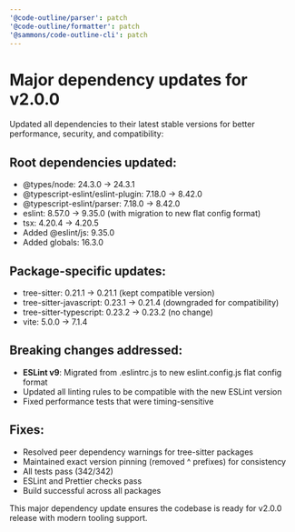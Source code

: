 ```yaml
---
'@code-outline/parser': patch
'@code-outline/formatter': patch
'@sammons/code-outline-cli': patch
---
```


# Major dependency updates for v2.0.0

Updated all dependencies to their latest stable versions for better performance, security, and compatibility:

## Root dependencies updated:

- @types/node: 24.3.0 → 24.3.1
- @typescript-eslint/eslint-plugin: 7.18.0 → 8.42.0
- @typescript-eslint/parser: 7.18.0 → 8.42.0
- eslint: 8.57.0 → 9.35.0 (with migration to new flat config format)
- tsx: 4.20.4 → 4.20.5
- Added @eslint/js: 9.35.0
- Added globals: 16.3.0

## Package-specific updates:

- tree-sitter: 0.21.1 → 0.21.1 (kept compatible version)
- tree-sitter-javascript: 0.23.1 → 0.21.4 (downgraded for compatibility)
- tree-sitter-typescript: 0.23.2 → 0.23.2 (no change)
- vite: 5.0.0 → 7.1.4

## Breaking changes addressed:

- **ESLint v9**: Migrated from .eslintrc.js to new eslint.config.js flat config format
- Updated all linting rules to be compatible with the new ESLint version
- Fixed performance tests that were timing-sensitive

## Fixes:

- Resolved peer dependency warnings for tree-sitter packages
- Maintained exact version pinning (removed ^ prefixes) for consistency
- All tests pass (342/342)
- ESLint and Prettier checks pass
- Build successful across all packages

This major dependency update ensures the codebase is ready for v2.0.0 release with modern tooling support.
